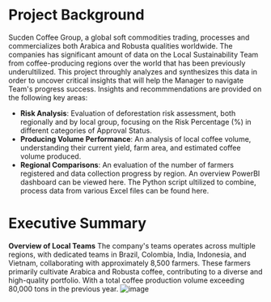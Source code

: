 # Project Background
Sucden Coffee Group, a global soft commodities trading, processes and commercializes both Arabica and Robusta qualities worldwide.
The companies has significant amount of data on the Local Sustainability Team from coffee-producing regions over the world that has been previously underultilized. This project throughly analyzes and synthesizes this data in order to uncover critical insights that will help the Manager to navigate Team's progress success.
Insights and recommmendations are provided on the following key areas:
* **Risk Analysis**: Evaluation of deforestation risk assessment, both regionally and by local group, focusing on the Risk Percentage (%) in different categories of Approval Status.
* **Producing Volume Performance**: An analysis of local coffee volume, understanding their current yield, farm area, and estimated coffee volume produced.
* **Regional Comparisons**: An evaluation of the number of farmers registered and data collection progress by region.
An overview PowerBI dashboard can be viewed here.
The Python script ultilized to combine, process data from various Excel files can be found here.

# Executive Summary
**Overview of Local Teams**
The company's teams operates across multiple regions, with dedicated teams in Brazil, Colombia, India, Indonesia, and Vietnam, collaborating with approximately 8,500 farmers. These farmers primarily cultivate Arabica and Robusta coffee, contributing to a diverse and high-quality portfolio. With a total coffee production volume exceeding 80,000 tons in the previous year. 
![image](https://github.com/user-attachments/assets/1994b04c-ebaf-49e3-812a-2e51d1b6c8e0)


